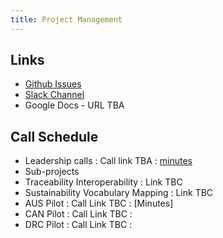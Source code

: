 ```yaml
---
title: Project Management
---
```



## Links

* [Github Issues](https://github.com/uncefact/project-crm/issues)
* [Slack Channel](https://uncefact.slack.com/archives/C05AV647QKC)
* Google Docs - URL TBA


## Call Schedule  

* Leadership calls : Call link TBA : [minutes](https://github.com/uncefact/project-crm/issues?q=is%3Aissue+is%3Aopen+label%3Aminutes)
* Sub-projects
 * Traceability Interoperability  : Link TBC
 * Sustainability Vocabulary Mapping : Link TBC
 * AUS Pilot : Call Link TBC : [Minutes]
 * CAN Pilot : Call Link TBC : 
 * DRC Pilot : Call Link TBC : 

